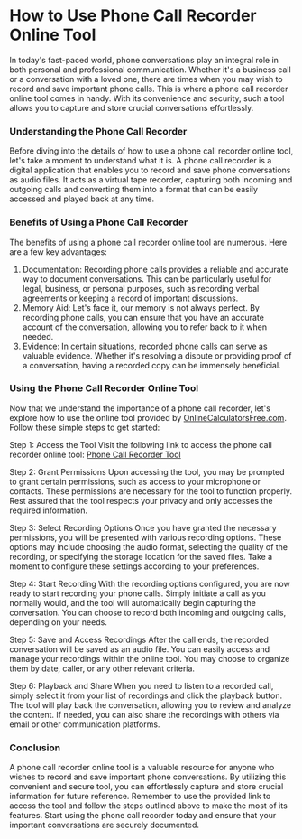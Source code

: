How to Use Phone Call Recorder Online Tool
==========================================

In today's fast-paced world, phone conversations play an integral role in both personal and professional communication. Whether it's a business call or a conversation with a loved one, there are times when you may wish to record and save important phone calls. This is where a phone call recorder online tool comes in handy. With its convenience and security, such a tool allows you to capture and store crucial conversations effortlessly.

### Understanding the Phone Call Recorder

Before diving into the details of how to use a phone call recorder online tool, let's take a moment to understand what it is. A phone call recorder is a digital application that enables you to record and save phone conversations as audio files. It acts as a virtual tape recorder, capturing both incoming and outgoing calls and converting them into a format that can be easily accessed and played back at any time.

### Benefits of Using a Phone Call Recorder

The benefits of using a phone call recorder online tool are numerous. Here are a few key advantages:

1. Documentation: Recording phone calls provides a reliable and accurate way to document conversations. This can be particularly useful for legal, business, or personal purposes, such as recording verbal agreements or keeping a record of important discussions.
2. Memory Aid: Let's face it, our memory is not always perfect. By recording phone calls, you can ensure that you have an accurate account of the conversation, allowing you to refer back to it when needed.
3. Evidence: In certain situations, recorded phone calls can serve as valuable evidence. Whether it's resolving a dispute or providing proof of a conversation, having a recorded copy can be immensely beneficial.

### Using the Phone Call Recorder Online Tool

Now that we understand the importance of a phone call recorder, let's explore how to use the online tool provided by [OnlineCalculatorsFree.com](http://OnlineCalculatorsFree.com). Follow these simple steps to get started:

Step 1: Access the Tool Visit the following link to access the phone call recorder online tool: [Phone Call Recorder Tool](https://www.onlinecalculatorsfree.com/tools/call-recorder.html)

Step 2: Grant Permissions Upon accessing the tool, you may be prompted to grant certain permissions, such as access to your microphone or contacts. These permissions are necessary for the tool to function properly. Rest assured that the tool respects your privacy and only accesses the required information.

Step 3: Select Recording Options Once you have granted the necessary permissions, you will be presented with various recording options. These options may include choosing the audio format, selecting the quality of the recording, or specifying the storage location for the saved files. Take a moment to configure these settings according to your preferences.

Step 4: Start Recording With the recording options configured, you are now ready to start recording your phone calls. Simply initiate a call as you normally would, and the tool will automatically begin capturing the conversation. You can choose to record both incoming and outgoing calls, depending on your needs.

Step 5: Save and Access Recordings After the call ends, the recorded conversation will be saved as an audio file. You can easily access and manage your recordings within the online tool. You may choose to organize them by date, caller, or any other relevant criteria.

Step 6: Playback and Share When you need to listen to a recorded call, simply select it from your list of recordings and click the playback button. The tool will play back the conversation, allowing you to review and analyze the content. If needed, you can also share the recordings with others via email or other communication platforms.

### Conclusion

A phone call recorder online tool is a valuable resource for anyone who wishes to record and save important phone conversations. By utilizing this convenient and secure tool, you can effortlessly capture and store crucial information for future reference. Remember to use the provided link to access the tool and follow the steps outlined above to make the most of its features. Start using the phone call recorder today and ensure that your important conversations are securely documented.